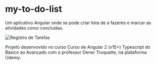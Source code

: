 # my-to-do-list
Um aplicativo Angular onde se pode criar lista de a fazeres e marcar as atividades como concluídas.

![Registro de Tarefas](https://github.com/gilmaresende/my-to-do-list/assets/45599661/fe3fbb12-9a15-440d-95a3-0c0e3d03ef7f)

Projeto desenvovido no curso Curso de Angular 2 (v15+) Typescript do Básico ao Avançado com o professor Dener Troquatte, na plataforma Udemy.
